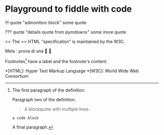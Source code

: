# Playground to fiddle with code


!!! quote "admonition block"
    some quote


??? quote "details quote from pymdownx"
    some more quote

    
<< The >> HTML "specification"
is maintained by the W3C.


Mela
: prova di una :apple: 🍎




Footnotes[^1] have a label and the footnote's content.

[^1]:
    The first paragraph of the definition.

    Paragraph two of the definition.

    > A blockquote with
    > multiple lines.

        a code block

    A final paragraph.

*[HTML]: Hyper Text Markup Language
*[W3C]:  World Wide Web Consortium
